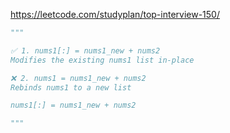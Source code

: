 https://leetcode.com/studyplan/top-interview-150/

```python
"""

✅ 1. nums1[:] = nums1_new + nums2
Modifies the existing nums1 list in-place

❌ 2. nums1 = nums1_new + nums2
Rebinds nums1 to a new list

nums1[:] = nums1_new + nums2

"""
```